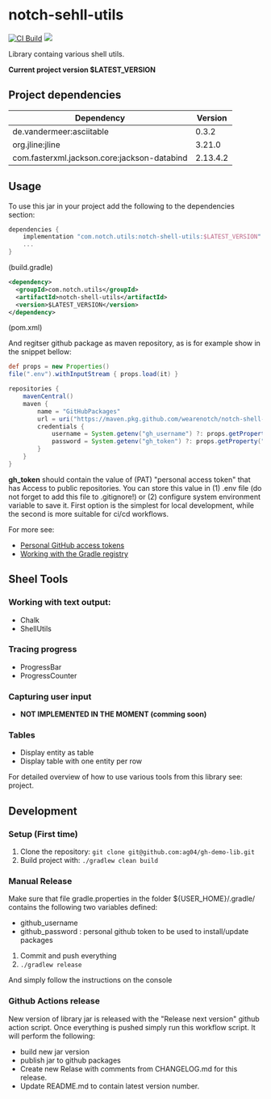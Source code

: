 # notch-sehll-utils

[![CI Build](https://github.com/wearenotch/notch-shell-utils/actions/workflows/ci.yml/badge.svg)](https://github.com/dmadunic/gh-demo-lib/actions/workflows/ci.yml)
![](https://img.shields.io/badge/Java-ED8B00?style=for-the-badge&logo=java&logoColor=white&style=flat)

Library containg various shell utils.

**Current project version $LATEST_VERSION**

## Project dependencies

| Dependency               | Version |  
| ------------------------ | ------- |
| de.vandermeer:asciitable | 0.3.2   |
| org.jline:jline          | 3.21.0  |
| com.fasterxml.jackson.core:jackson-databind | 2.13.4.2 |


## Usage
To use this jar in your project add the following to the dependencies section:

```groovy
dependencies {
    implementation "com.notch.utils:notch-shell-utils:$LATEST_VERSION"
    ...
}
```
(build.gradle)

```xml
<dependency>
  <groupId>com.notch.utils</groupId>
  <artifactId>notch-shell-utils</artifactId>
  <version>$LATEST_VERSION</version>
</dependency>
```
(pom.xml)

And regitser github package as maven repository, as is for example show in the snippet bellow:

```groovy
def props = new Properties()
file(".env").withInputStream { props.load(it) }

repositories {
    mavenCentral()
    maven {
        name = "GitHubPackages"
        url = uri("https://maven.pkg.github.com/wearenotch/notch-shell-utils")
        credentials {
            username = System.getenv("gh_username") ?: props.getProperty("gh_username")
            password = System.getenv("gh_token") ?: props.getProperty("gh_token")
        }
    }
}
```

**gh_token** should contain the value of (PAT) "personal access token" that has Access to public repositories.
You can store this value in (1) .env file (do not forget to add this file to .gitignore!) or (2) configure system environment variable to save it.
First option is the simplest for local development, while the second is more suitable for ci/cd workflows.

For more see:
* [Personal GitHub access tokens](https://docs.github.com/en/authentication/keeping-your-account-and-data-secure/creating-a-personal-access-token)
* [Working with the Gradle registry](https://docs.github.com/en/packages/working-with-a-github-packages-registry/working-with-the-gradle-registry)

## Sheel Tools

### Working with text output:
- Chalk
- ShellUtils

### Tracing progress

- ProgressBar
- ProgressCounter

### Capturing user input
- **NOT IMPLEMENTED IN THE MOMENT (comming soon)**

### Tables
- Display entity as table
- Display table with one entity per row


For detailed overview of how to use various tools from this library see: [](piccocli-shell-utils-demo) project. 

## Development
### Setup (First time)
1. Clone the repository: `git clone git@github.com:ag04/gh-demo-lib.git`
4. Build project with: ` ./gradlew clean build `

### Manual Release
Make sure that file gradle.properties in the folder ${USER_HOME}/.gradle/ contains the following two variables defined:

* github_username
* github_password : personal github token to be used to install/update packages

1) Commit and push everything
2) `./gradlew release`

And simply follow the instructions on the console

### Github Actions release

New version of library jar  is released with the "Release next version" github action script.
Once everything is pushed simply run this workflow script.
It will perform the following:
- build new jar version
- publish jar to github packages
- Create new Relase with comments from CHANGELOG.md for this release.
- Update README.md to contain latest version number.



